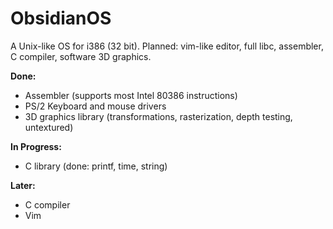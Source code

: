 # ObsidianOS
A Unix-like OS for i386 (32 bit). Planned: vim-like editor, full libc, assembler, C compiler, software 3D graphics.

**Done:**
- Assembler (supports most Intel 80386 instructions)
- PS/2 Keyboard and mouse drivers
- 3D graphics library (transformations, rasterization, depth testing, untextured)

**In Progress:**
- C library (done: printf, time, string)

**Later:**
- C compiler
- Vim
